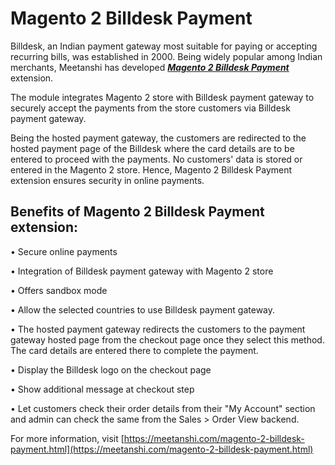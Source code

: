 # Magento 2 Billdesk Payment

Billdesk, an Indian payment gateway most suitable for paying or accepting recurring bills, was established in 2000. Being widely popular among Indian merchants, Meetanshi has developed ***[Magento 2 Billdesk Payment](https://meetanshi.com/magento-2-billdesk-payment.html)*** extension.

The module integrates Magento 2 store with Billdesk payment gateway to securely accept the payments from the store customers via Billdesk payment gateway.

Being the hosted payment gateway, the customers are redirected to the hosted payment page of the Billdesk where the card details are to be entered to proceed with the payments. No customers' data is stored or entered in the Magento 2 store. Hence, Magento 2 Billdesk Payment extension ensures security in online payments.

##  Benefits of Magento 2 Billdesk Payment extension:

• Secure online payments

• Integration of Billdesk payment gateway with Magento 2 store

• Offers sandbox mode

• Allow the selected countries to use Billdesk payment gateway.

• The hosted payment gateway redirects the customers to the payment gateway hosted page from the checkout page once they select this method. The card details are entered there to complete the payment.

• Display the Billdesk logo on the checkout page

• Show additional message at checkout step

• Let customers check their order details from their "My Account" section and admin can check the same from the Sales > Order View backend.

For more information, visit [https://meetanshi.com/magento-2-billdesk-payment.html](https://meetanshi.com/magento-2-billdesk-payment.html)




